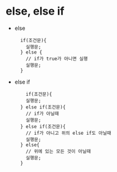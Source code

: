 # else, else if
* else
  ```
    if(조건문){
      실행문;
    } else {
      // if가 true가 아니면 실행
      실행문;
    }
  ```
  
* else if
  ```
      if(조건문){
      실행문;
    } else if(조건문){
      // if가 아닐때
      실행문;
    } else if(조건문){
      // if가 아니고 위의 else if도 아닐때
      실행문;
    } else{
      // 위에 있는 모든 것이 아닐때
      실행문;
    }
  ```
